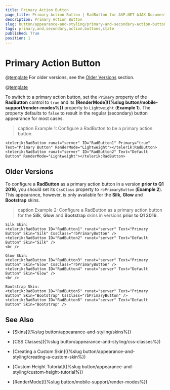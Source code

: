 ```yaml
---
title: Primary Action Button
page_title: Primary Action Button | RadButton for ASP.NET AJAX Documentation
description: Primary Action Button
slug: button/appearance-and-styling/primary-and-secondary-action-buttons
tags: primary,and,secondary,action,buttons,state
published: True
position: 1
---
```


# Primary Action Button

@[template](/_templates/common/primary-action-button.md#intro-base-release "value1: **RadButton**") For older versions, see the [Older Versions](#older-versions) section.

@[template](/_templates/common/primary-action-button.md#intro-main "control: **RadButton**")

To switch to a primary action button, set the `Primary` property of the **RadButton** control to `true` and its **[RenderMode]({%slug button/mobile-support/render-modes%})** property to `Lightweight` (**Example 1**). The property defaults to `false` to result in the regular (secondary) button appearance for most cases.

>caption Example 1: Configure a RadButton to be a primary action button.

````ASP.NET
<telerik:RadButton runat="server" ID="RadButton1" Primary="true" Text="Primary Button" RenderMode="Lightweight"></telerik:RadButton>
<telerik:RadButton runat="server" ID="RadButton2" Text="Default Button" RenderMode="Lightweight"></telerik:RadButton>
````


## Older Versions

To configure a **RadButton** as a primary action button in a version **prior to Q1 2016**, you should set its `CssClass` property to `rbPrimaryButton` (**Example 2**). This appearance, however, is only available for the **Silk**, **Glow** and **Bootstrap** skins.

>caption Example 2: Configure a RadButton as a primary action button for the **Silk**, **Glow** and **Bootstrap** skins in versions **prior to Q1 2016**.

````ASP.NET
Silk Skin:
<telerik:RadButton ID="RadButton1" runat="server" Text="Primary Button" Skin="Silk" CssClass="rbPrimaryButton" />
<telerik:RadButton ID="RadButton2" runat="server" Text="Default Button" Skin="Silk" />
<br />

Glow Skin:
<telerik:RadButton ID="RadButton3" runat="server" Text="Primary Button" Skin="Glow" CssClass="rbPrimaryButton" />
<telerik:RadButton ID="RadButton4" runat="server" Text="Default Button" Skin="Glow" />
<br />

Bootstrap Skin:
<telerik:RadButton ID="RadButton5" runat="server" Text="Primary Button" Skin="Bootstrap" CssClass="rbPrimaryButton" />
<telerik:RadButton ID="RadButton6" runat="server" Text="Default Button" Skin="Bootstrap" />
````



## See Also

 * [Skins]({%slug button/appearance-and-styling/skins%})

 * [CSS Classes]({%slug button/appearance-and-styling/css-classes%})

 * [Creating a Custom Skin]({%slug button/appearance-and-styling/creating-a-custom-skin%})

 * [Custom Height Tutorial]({%slug button/appearance-and-styling/custom-height-tutorial%})

 * [RenderMode]({%slug button/mobile-support/render-modes%})
